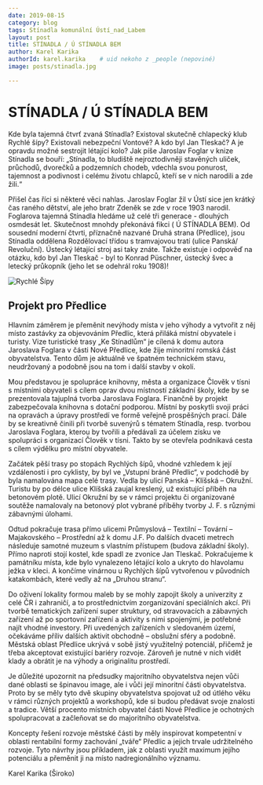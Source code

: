 ```yaml
---
date: 2019-08-15
category: blog
tags: Stínadla komunální Ústí_nad_Labem
layout: post
title: STÍNADLA / Ú STÍNADLA BEM 
author: Karel Karika
authorId: karel.karika    # uid nekoho z _people (nepoviné)
image: posts/stinadla.jpg

---
```



# STÍNADLA / Ú STÍNADLA BEM

Kde byla tajemná čtvrť zvaná Stínadla? Existoval skutečně chlapecký klub Rychlé šípy? Existovali nebezpeční Vontové? A kdo byl Jan Tleskač? A je opravdu možné sestrojit létající kolo? Jak píše Jaroslav Foglar v knize Stínadla se bouří: „Stínadla, to bludiště nejroztodivněji stavěných uliček, průchodů, dvorečků a podzemních chodeb, vdechla svou ponurost, tajemnost a podivnost i celému životu chlapců, kteří se v nich narodili a zde žili.“

Přišel čas říci si některé věci nahlas. Jaroslav Foglar žil v Ústí sice jen krátký čas raného dětství, ale jeho bratr Zdeněk se zde v roce 1903 narodil.  Foglarova tajemná Stínadla hledáme už celé tři generace - dlouhých osmdesát let. Skutečnost mnohdy překonává fikci ( Ú STÍNADLA BEM). Od sousední moderní čtvrti, příznačně nazvané Druhá strana (Předlice), jsou Stínadla oddělena Rozdělovací třídou s tramvajovou tratí (ulice Panská/ Revoluční). Ústecký létající stroj asi taky znáte. Takže existuje i odpověď na otázku, kdo byl Jan Tleskač - byl to Konrad Püschner, ústecký švec a letecký průkopník (jeho let se odehrál roku 1908)! 

![Rychlé Šípy](https://ustecky.pirati.cz/assets/img/posts/sipy.jpg)

## Projekt pro Předlice
Hlavním záměrem je přeměnit nevýhody místa v jeho výhody a vytvořit z něj místo zastávky za objevováním Předlic, která přiláká místní obyvatele i turisty. Vize turistické trasy „Ke Stínadlům“ je cílená k domu autora Jaroslava Foglara v části Nové Předlice, kde žije minoritní romská část obyvatelstva. Tento dům je aktuálně ve špatném technickém stavu, neudržovaný a podobně jsou na tom i další stavby v okolí.

Mou představou je spolupráce knihovny, města a organizace Člověk v tísni s místními obyvateli s cílem oprav dvou místností základní školy, kde by se prezentovala tajuplná tvorba Jaroslava Foglara. Finančně by projekt zabezpečovala knihovna s dotační podporou. Místní by poskytli svoji práci na opravách a úpravy prostředí ve formě veřejně prospěšných prací. Dále by se kreativně činili při tvorbě suvenýrů s tématem Stínadla, resp. tvorbou Jaroslava Foglara, kterou by tvořili a předávali za účelem zisku ve spolupráci s organizací Člověk v tísni. Takto by se otevřela podnikavá cesta s cílem výdělku pro místní obyvatele.

Začátek pěší trasy po stopách Rychlých šípů, vhodné vzhledem k její vzdálenosti i pro cyklisty, by byl ve „Vstupní bráně Předlic“, v podchodě by byla namalována mapa celé trasy. Vedla by ulicí Panská – Klíšská – Okružní. Turistu by po délce ulice Klíšská zaujal kreslený, už existující příběh na betonovém plotě. Ulicí Okružní by se v rámci projektu či organizované soutěže namalovaly na betonový plot vybrané příběhy tvorby J. F. s různými zábavnými úlohami. 

Odtud pokračuje trasa přímo ulicemi Průmyslová – Textilní – Tovární – Majakovského – Prostřední až k domu J.F. Po dalších dvaceti metrech následuje samotné muzeum s vlastním přístupem (budova základní školy). Přímo naproti stojí kostel, kde spadl ze zvonice Jan Tleskač. Pokračujeme k památníku místa, kde bylo vynalezeno létající kolo a ukryto do hlavolamu ježka v kleci. A končíme vinárnou u Rychlých šípů vytvořenou v původních katakombách, které vedly až na „Druhou stranu“.

Do oživení lokality formou maleb by se mohly zapojit školy a univerzity z celé ČR i zahraničí, a to prostřednictvím zorganizování speciálních akcí. Při tvorbě tematických zařízení super struktury, od stravovacích a zábavných zařízení až po sportovní zařízení a aktivity s nimi spojenými, je potřebné najít vhodné investory. Při uvedených zařízeních v sledovaném území, očekáváme příliv dalších aktivit obchodně – obslužní sféry a podobně.
Městská oblast Předlice ukrývá v sobě jistý využitelný potenciál, přičemž je třeba akceptovat existující bariéry rozvoje. Zároveň je nutné v nich vidět klady a obrátit je na výhody a originalitu prostředí.

Je důležité upozornit na předsudky majoritního obyvatelstva nejen vůči dané oblasti se špinavou image, ale i vůči její minoritní části obyvatelstva. Proto by se měly tyto dvě skupiny obyvatelstva spojovat už od útlého věku v rámci různých projektů a workshopů, kde si budou předávat svoje znalosti a tradice. Větší procento místních obyvatel části Nové Předlice je ochotných spolupracovat a začleňovat se do majoritního obyvatelstva.

Koncepty řešení rozvoje městské části by měly inspirovat kompetentní v oblasti rentabilní formy zachování „tváře“ Předlic a jejich trvale udržitelného rozvoje. Tyto návrhy jsou příkladem, jak z oblasti využít maximum jejího potenciálu a přeměnit ji na místo nadregionálního významu.

Karel Karika (Široko)
